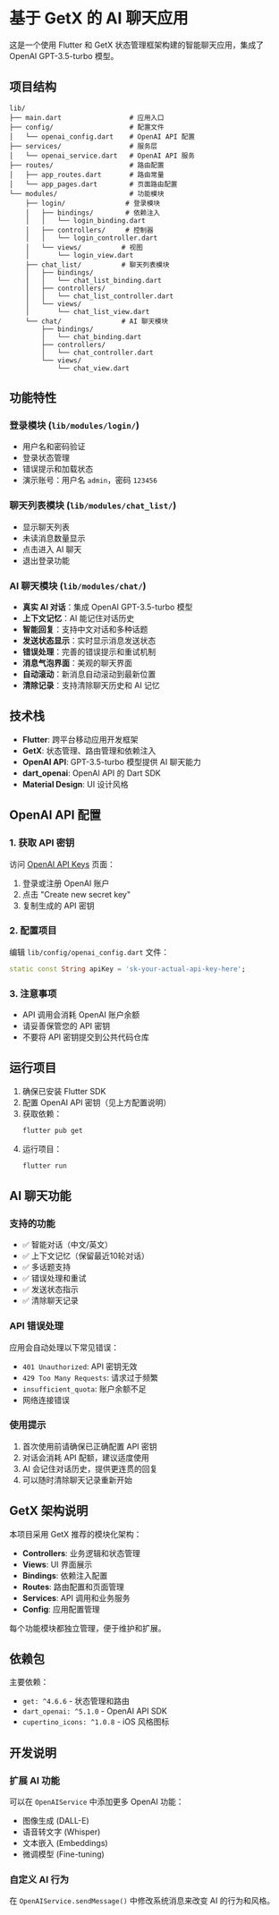 # 基于 GetX 的 AI 聊天应用

这是一个使用 Flutter 和 GetX 状态管理框架构建的智能聊天应用，集成了 OpenAI GPT-3.5-turbo 模型。

## 项目结构

```
lib/
├── main.dart                 # 应用入口
├── config/                   # 配置文件
│   └── openai_config.dart    # OpenAI API 配置
├── services/                 # 服务层
│   └── openai_service.dart   # OpenAI API 服务
├── routes/                   # 路由配置
│   ├── app_routes.dart       # 路由常量
│   └── app_pages.dart        # 页面路由配置
└── modules/                  # 功能模块
    ├── login/               # 登录模块
    │   ├── bindings/        # 依赖注入
    │   │   └── login_binding.dart
    │   ├── controllers/     # 控制器
    │   │   └── login_controller.dart
    │   └── views/          # 视图
    │       └── login_view.dart
    ├── chat_list/          # 聊天列表模块
    │   ├── bindings/
    │   │   └── chat_list_binding.dart
    │   ├── controllers/
    │   │   └── chat_list_controller.dart
    │   └── views/
    │       └── chat_list_view.dart
    └── chat/               # AI 聊天模块
        ├── bindings/
        │   └── chat_binding.dart
        ├── controllers/
        │   └── chat_controller.dart
        └── views/
            └── chat_view.dart
```

## 功能特性

### 登录模块 (`lib/modules/login/`)
- 用户名和密码验证
- 登录状态管理
- 错误提示和加载状态
- 演示账号：用户名 `admin`，密码 `123456`

### 聊天列表模块 (`lib/modules/chat_list/`)
- 显示聊天列表
- 未读消息数量显示
- 点击进入 AI 聊天
- 退出登录功能

### AI 聊天模块 (`lib/modules/chat/`)
- **真实 AI 对话**：集成 OpenAI GPT-3.5-turbo 模型
- **上下文记忆**：AI 能记住对话历史
- **智能回复**：支持中文对话和多种话题
- **发送状态显示**：实时显示消息发送状态
- **错误处理**：完善的错误提示和重试机制
- **消息气泡界面**：美观的聊天界面
- **自动滚动**：新消息自动滚动到最新位置
- **清除记录**：支持清除聊天历史和 AI 记忆

## 技术栈

- **Flutter**: 跨平台移动应用开发框架
- **GetX**: 状态管理、路由管理和依赖注入
- **OpenAI API**: GPT-3.5-turbo 模型提供 AI 聊天能力
- **dart_openai**: OpenAI API 的 Dart SDK
- **Material Design**: UI 设计风格

## OpenAI API 配置

### 1. 获取 API 密钥
访问 [OpenAI API Keys](https://platform.openai.com/api-keys) 页面：
1. 登录或注册 OpenAI 账户
2. 点击 "Create new secret key"
3. 复制生成的 API 密钥

### 2. 配置项目
编辑 `lib/config/openai_config.dart` 文件：
```dart
static const String apiKey = 'sk-your-actual-api-key-here';
```

### 3. 注意事项
- API 调用会消耗 OpenAI 账户余额
- 请妥善保管您的 API 密钥
- 不要将 API 密钥提交到公共代码仓库

## 运行项目

1. 确保已安装 Flutter SDK
2. 配置 OpenAI API 密钥（见上方配置说明）
3. 获取依赖：
   ```bash
   flutter pub get
   ```
4. 运行项目：
   ```bash
   flutter run
   ```

## AI 聊天功能

### 支持的功能
- ✅ 智能对话（中文/英文）
- ✅ 上下文记忆（保留最近10轮对话）
- ✅ 多话题支持
- ✅ 错误处理和重试
- ✅ 发送状态指示
- ✅ 清除聊天记录

### API 错误处理
应用会自动处理以下常见错误：
- `401 Unauthorized`: API 密钥无效
- `429 Too Many Requests`: 请求过于频繁
- `insufficient_quota`: 账户余额不足
- 网络连接错误

### 使用提示
1. 首次使用前请确保已正确配置 API 密钥
2. 对话会消耗 API 配额，建议适度使用
3. AI 会记住对话历史，提供更连贯的回复
4. 可以随时清除聊天记录重新开始

## GetX 架构说明

本项目采用 GetX 推荐的模块化架构：

- **Controllers**: 业务逻辑和状态管理
- **Views**: UI 界面展示
- **Bindings**: 依赖注入配置
- **Routes**: 路由配置和页面管理
- **Services**: API 调用和业务服务
- **Config**: 应用配置管理

每个功能模块都独立管理，便于维护和扩展。

## 依赖包

主要依赖：
- `get: ^4.6.6` - 状态管理和路由
- `dart_openai: ^5.1.0` - OpenAI API SDK
- `cupertino_icons: ^1.0.8` - iOS 风格图标

## 开发说明

### 扩展 AI 功能
可以在 `OpenAIService` 中添加更多 OpenAI 功能：
- 图像生成 (DALL-E)
- 语音转文字 (Whisper)
- 文本嵌入 (Embeddings)
- 微调模型 (Fine-tuning)

### 自定义 AI 行为
在 `OpenAIService.sendMessage()` 中修改系统消息来改变 AI 的行为和风格。
